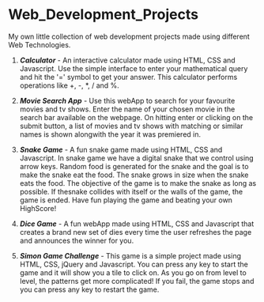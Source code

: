 # Web_Development_Projects
My own little collection of web development projects made using different Web Technologies.

1. <em><strong>Calculator</strong></em> - 
  An interactive calculator made using HTML, CSS and Javascript. Use the simple interface to enter your mathematical query and hit the '=' symbol to get your answer. This         calculator performs operations like +, -, *, / and %.

2. <em><strong>Movie Search App</strong></em> - 
  Use this webApp to search for your favourite movies and tv shows. Enter the name of your chosen movie in the search bar available on the webpage. On hitting enter or clicking   on the submit button, a list of movies and tv shows with matching or similar names is shown alongwith the year it was premiered in.

3. <em><strong>Snake Game</strong></em> - 
  A fun snake game made using HTML, CSS and Javascript. In snake game we have a digital snake that we control using arrow keys. Random food is generated for the snake and the     goal is to make the snake eat the food. The snake grows in size when the snake eats the food. The objective of the game is to make the snake as long as possible. If thesnake   collides with itself or the walls of the game, the game is ended. Have fun playing the game and beating your own HighScore!

4. <em><strong>Dice Game</strong></em> - 
  A fun webApp made using HTML, CSS and Javascript that creates a brand new set of dies every time the user refreshes the page and announces the winner for you.

5. <em><strong>Simon Game Challenge</strong></em> - 
  This game is a simple project made using HTML, CSS, jQuery and Javascript. You can press any key to start the game and it will show you a tile to click on. As you go on from   level to level, the patterns get more complicated! If you fail, the game stops and you can press any key to restart the game.
